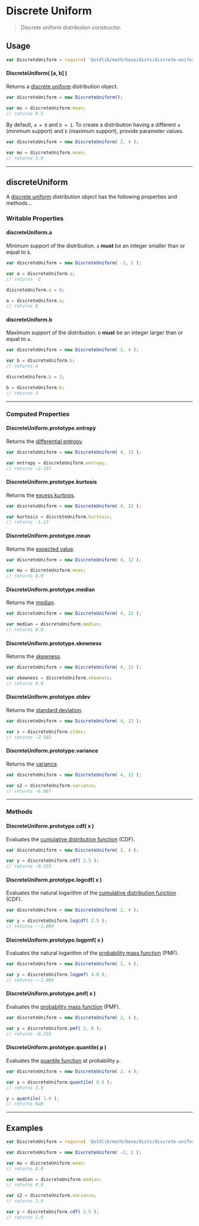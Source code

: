 <!--

@license Apache-2.0

Copyright (c) 2018 The Stdlib Authors.

Licensed under the Apache License, Version 2.0 (the "License");
you may not use this file except in compliance with the License.
You may obtain a copy of the License at

   http://www.apache.org/licenses/LICENSE-2.0

Unless required by applicable law or agreed to in writing, software
distributed under the License is distributed on an "AS IS" BASIS,
WITHOUT WARRANTIES OR CONDITIONS OF ANY KIND, either express or implied.
See the License for the specific language governing permissions and
limitations under the License.

-->

# Discrete Uniform

> Discrete uniform distribution constructor.

<!-- Section to include introductory text. Make sure to keep an empty line after the intro `section` element and another before the `/section` close. -->

<section class="intro">

</section>

<!-- /.intro -->

<!-- Package usage documentation. -->

<section class="usage">

## Usage

```javascript
var DiscreteUniform = require( '@stdlib/math/base/dists/discrete-uniform/ctor' );
```

#### DiscreteUniform( \[a, b] )

Returns a [discrete uniform][discrete-uniform-distribution] distribution object.

```javascript
var discreteUniform = new DiscreteUniform();

var mu = discreteUniform.mean;
// returns 0.5
```

By default, `a = 0` and `b = 1`. To create a distribution having a different `a` (minimum support) and `b` (maximum support), provide parameter values.

```javascript
var discreteUniform = new DiscreteUniform( 2, 4 );

var mu = discreteUniform.mean;
// returns 3.0
```

* * *

## discreteUniform

A [discrete uniform][discrete-uniform-distribution] distribution object has the following properties and methods...

### Writable Properties

#### discreteUniform.a

Minimum support of the distribution. `a` **must** be an integer smaller than or equal to `b`.

```javascript
var discreteUniform = new DiscreteUniform( -2, 2 );

var a = discreteUniform.a;
// returns -2

discreteUniform.a = 0;

a = discreteUniform.a;
// returns 0
```

#### discreteUniform.b

Maximum support of the distribution. `b` **must** be an integer larger than or equal to `a`.

```javascript
var discreteUniform = new DiscreteUniform( 2, 4 );

var b = discreteUniform.b;
// returns 4

discreteUniform.b = 3;

b = discreteUniform.b;
// returns 3
```

* * *

### Computed Properties

#### DiscreteUniform.prototype.entropy

Returns the [differential entropy][entropy].

```javascript
var discreteUniform = new DiscreteUniform( 4, 12 );

var entropy = discreteUniform.entropy;
// returns ~2.197
```

#### DiscreteUniform.prototype.kurtosis

Returns the [excess kurtosis][kurtosis].

```javascript
var discreteUniform = new DiscreteUniform( 4, 12 );

var kurtosis = discreteUniform.kurtosis;
// returns -1.23
```

#### DiscreteUniform.prototype.mean

Returns the [expected value][expected-value].

```javascript
var discreteUniform = new DiscreteUniform( 4, 12 );

var mu = discreteUniform.mean;
// returns 8.0
```

#### DiscreteUniform.prototype.median

Returns the [median][median].

```javascript
var discreteUniform = new DiscreteUniform( 4, 12 );

var median = discreteUniform.median;
// returns 8.0
```

#### DiscreteUniform.prototype.skewness

Returns the [skewness][skewness].

```javascript
var discreteUniform = new DiscreteUniform( 4, 12 );

var skewness = discreteUniform.skewness;
// returns 0.0
```

#### DiscreteUniform.prototype.stdev

Returns the [standard deviation][standard-deviation].

```javascript
var discreteUniform = new DiscreteUniform( 4, 12 );

var s = discreteUniform.stdev;
// returns ~2.582
```

#### DiscreteUniform.prototype.variance

Returns the [variance][variance].

```javascript
var discreteUniform = new DiscreteUniform( 4, 12 );

var s2 = discreteUniform.variance;
// returns ~6.667
```

* * *

### Methods

#### DiscreteUniform.prototype.cdf( x )

Evaluates the [cumulative distribution function][cdf] (CDF).

```javascript
var discreteUniform = new DiscreteUniform( 2, 4 );

var y = discreteUniform.cdf( 2.5 );
// returns ~0.333
```

#### DiscreteUniform.prototype.logcdf( x )

Evaluates the natural logarithm of the [cumulative distribution function][cdf] (CDF).

```javascript
var discreteUniform = new DiscreteUniform( 2, 4 );

var y = discreteUniform.logcdf( 2.5 );
// returns ~-1.099
```

#### DiscreteUniform.prototype.logpmf( x )

Evaluates the natural logarithm of the [probability mass function][pmf] (PMF).

```javascript
var discreteUniform = new DiscreteUniform( 2, 4 );

var y = discreteUniform.logpmf( 4.0 );
// returns ~-1.099
```

#### DiscreteUniform.prototype.pmf( x )

Evaluates the [probability mass function][pmf] (PMF).

```javascript
var discreteUniform = new DiscreteUniform( 2, 4 );

var y = discreteUniform.pmf( 3, 0 );
// returns ~0.333
```

#### DiscreteUniform.prototype.quantile( p )

Evaluates the [quantile function][quantile-function] at probability `p`.

```javascript
var discreteUniform = new DiscreteUniform( 2, 4 );

var y = discreteUniform.quantile( 0.5 );
// returns 3.0

y = quantile( 1.9 );
// returns NaN
```

</section>

<!-- /.usage -->

<!-- Package usage notes. Make sure to keep an empty line after the `section` element and another before the `/section` close. -->

<section class="notes">

</section>

<!-- /.notes -->

<!-- Package usage examples. -->

* * *

<section class="examples">

## Examples

<!-- eslint no-undef: "error" -->

```javascript
var DiscreteUniform = require( '@stdlib/math/base/dists/discrete-uniform/ctor' );

var discreteUniform = new DiscreteUniform( -2, 2 );

var mu = discreteUniform.mean;
// returns 0.0

var median = discreteUniform.median;
// returns 0.0

var s2 = discreteUniform.variance;
// returns 2.0

var y = discreteUniform.cdf( 2.5 );
// returns 1.0
```

</section>

<!-- /.examples -->

<!-- Section to include cited references. If references are included, add a horizontal rule *before* the section. Make sure to keep an empty line after the `section` element and another before the `/section` close. -->

<section class="references">

</section>

<!-- /.references -->

<!-- Section for all links. Make sure to keep an empty line after the `section` element and another before the `/section` close. -->

<section class="links">

[discrete-uniform-distribution]: https://en.wikipedia.org/wiki/Discrete_uniform_distribution

[cdf]: https://en.wikipedia.org/wiki/Cumulative_distribution_function

[pmf]: https://en.wikipedia.org/wiki/Probability_mass_function

[quantile-function]: https://en.wikipedia.org/wiki/Quantile_function

[entropy]: https://en.wikipedia.org/wiki/Entropy_%28information_theory%29

[expected-value]: https://en.wikipedia.org/wiki/Expected_value

[kurtosis]: https://en.wikipedia.org/wiki/Kurtosis

[median]: https://en.wikipedia.org/wiki/Median

[skewness]: https://en.wikipedia.org/wiki/Skewness

[standard-deviation]: https://en.wikipedia.org/wiki/Standard_deviation

[variance]: https://en.wikipedia.org/wiki/Variance

</section>

<!-- /.links -->
